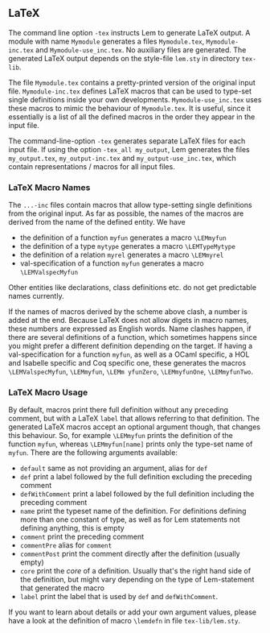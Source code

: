 ## LaTeX

The command line option `-tex` instructs Lem to generate LaTeX output. A module with name `Mymodule` generates a files `Mymodule.tex`,
`Mymodule-inc.tex` and `Mymodule-use_inc.tex`. No auxiliary files are generated. The generated LaTeX output depends on the style-file `lem.sty` in directory `tex-lib`.

The file `Mymodule.tex` contains a pretty-printed version of the original input file. `Mymodule-inc.tex` defines LaTeX macros that can be used to type-set single definitions inside your own developments. `Mymodule-use_inc.tex` uses these macros to mimic the behaviour of `Mymodule.tex`. It is useful, since it essentially is a list of all the defined macros in the order they appear in the input file.

The command-line-option `-tex` generates separate LaTeX files for each input file. If using the option `-tex_all my_output`, Lem generates the files `my_output.tex`, `my_output-inc.tex` and `my_output-use_inc.tex`, which contain representations / macros for all input files.


### LaTeX Macro Names
The `...-inc` files contain macros that allow type-setting single definitions from the original input. As far as possible, the names of the macros are derived from the name of the defined entity. We have

- the definition of a function `myfun` generates a macro `\LEMmyfun`
- the definition of a type `mytype` generates a macro `\LEMTypeMytype`
- the definition of a relation `myrel` generates a macro `\LEMmyrel`
- val-specification of a function `myfun` generates a macro `\LEMValspecMyfun`

Other entities like declarations, class definitions etc. do not get predictable names currently. 

If the names of macros derived by the scheme above clash, a number is added at the end. Because LaTeX does not allow digets in macro names, these numbers are expressed as English words. Name clashes happen, if there are several definitions of a function, which sometimes happens since you might prefer a different definition depending on the target. If having a val-specification for a function `myfun`, as well as a OCaml specific, a HOL and Isabelle specific and Coq specific one, these generates the macros `\LEMValspecMyfun`, `\LEMmyfun`, `\LEMm yfunZero`, `\LEMmyfunOne`, `\LEMmyfunTwo`. 


### LaTeX Macro Usage
By default, macros print there full definition without any preceding comment, but with a LaTeX `label` that allows referring to that definition. The generated LaTeX macros accept an optional argument though, that changes this behaviour. So, for example `\LEMmyfun` prints the definition of the function `myfun`, whereas `\LEMmyfun[name]` prints only the type-set name of `myfun`. 
There are the following arguments available:

- `default` same as not providing an argument, alias for `def`
- `def` print a label followed by the full definition excluding the preceding comment
- `defWithComment` print a label followed by the full definition including the preceding comment 
- `name` print the typeset name of the definition. For definitions defining more than one constant of type, as well as for Lem statements not defining anything, this is empty
- `comment` print the preceding comment
- `commentPre` alias for `comment`
- `commentPost` print the comment directly after the definition (usually empty)
- `core` print the *core* of a definition. Usually that's the right hand side of the definition, but might vary depending on the type of Lem-statement that generated the macro
- `label` print the label that is used by `def` and `defWithComment`.

If you want to learn about details or add your own argument values, please have a look at the definition of macro `\lemdefn` in file `tex-lib/lem.sty`.

